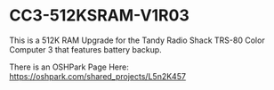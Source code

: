 # CC3-512KSRAM-V1R03
This is a 512K RAM Upgrade for the Tandy Radio Shack TRS-80 Color Computer 3 that features battery backup.

There is an OSHPark Page Here:
https://oshpark.com/shared_projects/L5n2K457

